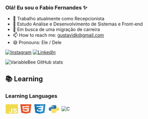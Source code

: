 ### Olá! Eu sou o Fabio Fernandes ✨

- 🔭 Trabalho atualmente como Recepcionista
- 🌱 Estudo Análise e Desenvolvimento de Sistemas e Front-end
- 👯 Em busca de uma migração de carreira
- 📫 How to reach me: gustavjdk@gmail.com
- 😄 Pronouns: Ele / Dele

<!-- Links -->
[![Instagram](https://img.shields.io/badge/Instagram-E4405F?style=for-the-badge&logo=instagram&logoColor=white)](https://www.instagram.com/fabio_gmf/)
[![LinkedIn](https://img.shields.io/badge/LinkedIn-0077B5?style=for-the-badge&logo=linkedin&logoColor=white)](https://www.linkedin.com/in/fabiogmf/)

<!-- GithubStats -->
![VariableBee GitHub stats](https://github-readme-stats.vercel.app/api?username=Fabiogmf&show_icons=true&theme=radical)

## 📚 Learning
<!-- Skills: Learning Languages -->
  <div style="flex-basis: 48%;">
    <h3>Learning Languages</h3>
    <img align="center" alt="Js" height="30" width="40" src="https://raw.githubusercontent.com/devicons/devicon/master/icons/javascript/javascript-plain.svg">
    <img align="center" alt="HTML" height="30" width="40" src="https://raw.githubusercontent.com/devicons/devicon/master/icons/html5/html5-original.svg">
    <img align="center" alt="CSS" height="30" width="40" src="https://raw.githubusercontent.com/devicons/devicon/master/icons/css3/css3-original.svg">
    <img align="center" alt="Python" height="30" width="40" src="https://raw.githubusercontent.com/devicons/devicon/master/icons/python/python-original.svg">
    <img align="center" alt="C" height="30" width="40" src="https://cdn.jsdelivr.net/gh/devicons/devicon/icons/c/c-original.svg">
  </div>

